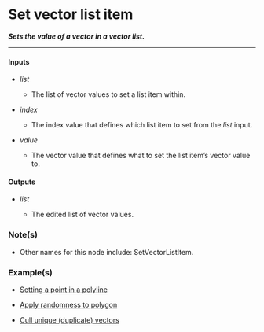 # Set vector list item

**_Sets the value of a vector in a vector list._**

---


#### Inputs

* _list_

  * The list of vector values to set a list item within.

* _index_

  * The index value that defines which list item to set from the _list_ input.

* _value_

  * The vector value that defines what to set the list item’s vector value to.


#### Outputs

* _list_

  * The edited list of vector values.


### Note(s)

* Other names for this node include: SetVectorListItem.


### Example(s)

* <a href="https://creator.trimble.com/graph?assetURI=whp:2f334829-4e60-48ae-8e0c-3412fabbed23&version=latest" target="_blank">Setting a point in a polyline</a>

* <a href="https://creator.trimble.com/graph?assetURI=whp:6a178694-e766-4a99-920b-85298a585ae0&version=latest" target="_blank">Apply randomness to polygon</a>

* <a href="https://creator.trimble.com/graph?assetURI=whp:5ea98924-c7cd-46ad-961d-6ebd6aa4dcb8&version=latest" target="_blank">Cull unique (duplicate) vectors</a>
